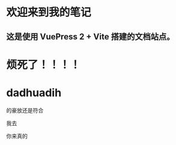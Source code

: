 # 欢迎来到我的笔记

## 这是使用 **VuePress 2 + Vite** 搭建的文档站点。

## 

# 烦死了！！！！

# dadhuadih 

的豪放还是符合

我去

你来真的





